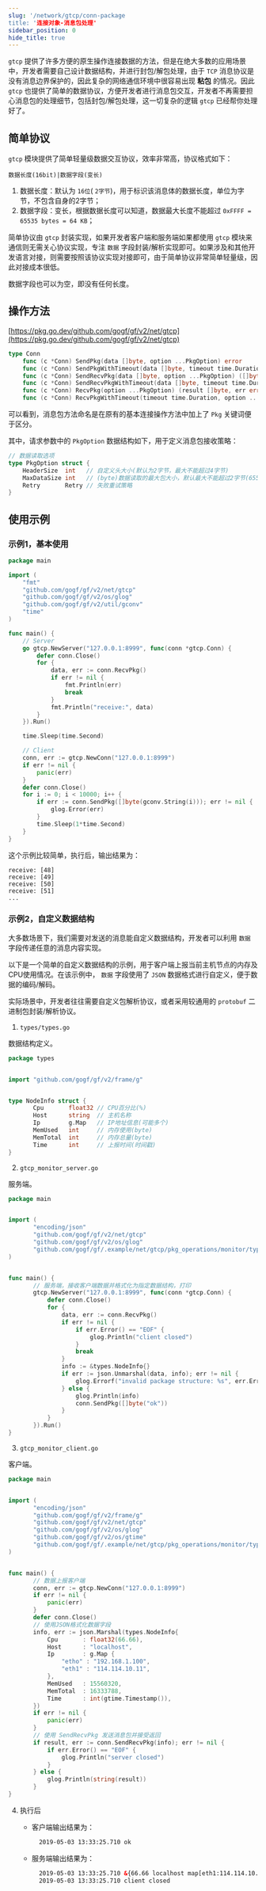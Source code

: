 ```yaml
---
slug: '/network/gtcp/conn-package
title: '连接对象-消息包处理'
sidebar_position: 0
hide_title: true
---
```


`gtcp` 提供了许多方便的原生操作连接数据的方法，但是在绝大多数的应用场景中，开发者需要自己设计数据结构，并进行封包/解包处理，由于 `TCP` 消息协议是没有消息边界保护的，因此复杂的网络通信环境中很容易出现 **粘包** 的情况。因此 `gtcp` 也提供了简单的数据协议，方便开发者进行消息包交互，开发者不再需要担心消息包的处理细节，包括封包/解包处理，这一切复杂的逻辑 `gtcp` 已经帮你处理好了。

## 简单协议

`gtcp` 模块提供了简单轻量级数据交互协议，效率非常高，协议格式如下：

```
数据长度(16bit)|数据字段(变长)
```

1. 数据长度：默认为 `16位`( `2字节`)，用于标识该消息体的数据长度，单位为字节，不包含自身的2字节；
2. 数据字段：变长，根据数据长度可以知道，数据最大长度不能超过 `0xFFFF = 65535 bytes = 64 KB`；

简单协议由 `gtcp` 封装实现，如果开发者客户端和服务端如果都使用 `gtcp` 模块来通信则无需关心协议实现，专注 `数据` 字段封装/解析实现即可。如果涉及和其他开发语言对接，则需要按照该协议实现对接即可，由于简单协议非常简单轻量级，因此对接成本很低。

数据字段也可以为空，即没有任何长度。

## 操作方法

[https://pkg.go.dev/github.com/gogf/gf/v2/net/gtcp](https://pkg.go.dev/github.com/gogf/gf/v2/net/gtcp)

```go
type Conn
    func (c *Conn) SendPkg(data []byte, option ...PkgOption) error
    func (c *Conn) SendPkgWithTimeout(data []byte, timeout time.Duration, option ...PkgOption) error
    func (c *Conn) SendRecvPkg(data []byte, option ...PkgOption) ([]byte, error)
    func (c *Conn) SendRecvPkgWithTimeout(data []byte, timeout time.Duration, option ...PkgOption) ([]byte, error)
    func (c *Conn) RecvPkg(option ...PkgOption) (result []byte, err error)
    func (c *Conn) RecvPkgWithTimeout(timeout time.Duration, option ...PkgOption) ([]byte, error)
```

可以看到，消息包方法命名是在原有的基本连接操作方法中加上了 `Pkg` 关键词便于区分。

其中，请求参数中的 `PkgOption` 数据结构如下，用于定义消息包接收策略：

```go
// 数据读取选项
type PkgOption struct {
    HeaderSize  int   // 自定义头大小(默认为2字节，最大不能超过4字节)
    MaxDataSize int   // (byte)数据读取的最大包大小，默认最大不能超过2字节(65535 byte)
    Retry       Retry // 失败重试策略
}
```

## 使用示例

### 示例1，基本使用

```go
package main

import (
    "fmt"
    "github.com/gogf/gf/v2/net/gtcp"
    "github.com/gogf/gf/v2/os/glog"
    "github.com/gogf/gf/v2/util/gconv"
    "time"
)

func main() {
    // Server
    go gtcp.NewServer("127.0.0.1:8999", func(conn *gtcp.Conn) {
        defer conn.Close()
        for {
            data, err := conn.RecvPkg()
            if err != nil {
                fmt.Println(err)
                break
            }
            fmt.Println("receive:", data)
        }
    }).Run()

    time.Sleep(time.Second)

    // Client
    conn, err := gtcp.NewConn("127.0.0.1:8999")
    if err != nil {
        panic(err)
    }
    defer conn.Close()
    for i := 0; i < 10000; i++ {
        if err := conn.SendPkg([]byte(gconv.String(i))); err != nil {
            glog.Error(err)
        }
        time.Sleep(1*time.Second)
    }
}
```

这个示例比较简单，执行后，输出结果为：

```
receive: [48]
receive: [49]
receive: [50]
receive: [51]
...
```

### 示例2，自定义数据结构

大多数场景下，我们需要对发送的消息能自定义数据结构，开发者可以利用 `数据` 字段传递任意的消息内容实现。

以下是一个简单的自定义数据结构的示例，用于客户端上报当前主机节点的内存及CPU使用情况。在该示例中， `数据` 字段使用了 `JSON` 数据格式进行自定义，便于数据的编码/解码。

实际场景中，开发者往往需要自定义包解析协议，或者采用较通用的 `protobuf` 二进制包封装/解析协议。

1. `types/types.go`

数据结构定义。









```go
package types


import "github.com/gogf/gf/v2/frame/g"


type NodeInfo struct {
       Cpu       float32 // CPU百分比(%)
       Host      string  // 主机名称
       Ip        g.Map   // IP地址信息(可能多个)
       MemUsed   int     // 内存使用(byte)
       MemTotal  int     // 内存总量(byte)
       Time      int     // 上报时间(时间戳)
}
```

2. `gtcp_monitor_server.go`

服务端。









```go
package main


import (
       "encoding/json"
       "github.com/gogf/gf/v2/net/gtcp"
       "github.com/gogf/gf/v2/os/glog"
       "github.com/gogf/gf/.example/net/gtcp/pkg_operations/monitor/types"
)


func main() {
       // 服务端，接收客户端数据并格式化为指定数据结构，打印
       gtcp.NewServer("127.0.0.1:8999", func(conn *gtcp.Conn) {
           defer conn.Close()
           for {
               data, err := conn.RecvPkg()
               if err != nil {
                   if err.Error() == "EOF" {
                       glog.Println("client closed")
                   }
                   break
               }
               info := &types.NodeInfo{}
               if err := json.Unmarshal(data, info); err != nil {
                   glog.Errorf("invalid package structure: %s", err.Error())
               } else {
                   glog.Println(info)
                   conn.SendPkg([]byte("ok"))
               }
           }
       }).Run()
}
```

3. `gtcp_monitor_client.go`

客户端。









```go
package main


import (
       "encoding/json"
       "github.com/gogf/gf/v2/frame/g"
       "github.com/gogf/gf/v2/net/gtcp"
       "github.com/gogf/gf/v2/os/glog"
       "github.com/gogf/gf/v2/os/gtime"
       "github.com/gogf/gf/.example/net/gtcp/pkg_operations/monitor/types"
)


func main() {
       // 数据上报客户端
       conn, err := gtcp.NewConn("127.0.0.1:8999")
       if err != nil {
           panic(err)
       }
       defer conn.Close()
       // 使用JSON格式化数据字段
       info, err := json.Marshal(types.NodeInfo{
           Cpu       : float32(66.66),
           Host      : "localhost",
           Ip        : g.Map {
               "etho" : "192.168.1.100",
               "eth1" : "114.114.10.11",
           },
           MemUsed   : 15560320,
           MemTotal  : 16333788,
           Time      : int(gtime.Timestamp()),
       })
       if err != nil {
           panic(err)
       }
       // 使用 SendRecvPkg 发送消息包并接受返回
       if result, err := conn.SendRecvPkg(info); err != nil {
           if err.Error() == "EOF" {
               glog.Println("server closed")
           }
       } else {
           glog.Println(string(result))
       }
}
```

4. 执行后

   - 客户端输出结果为：





     ```html
       2019-05-03 13:33:25.710 ok
     ```

   - 服务端输出结果为：





     ```html
       2019-05-03 13:33:25.710 &{66.66 localhost map[eth1:114.114.10.11 etho:192.168.1.100] 15560320 16333788 1556861605}
       2019-05-03 13:33:25.710 client closed
     ```